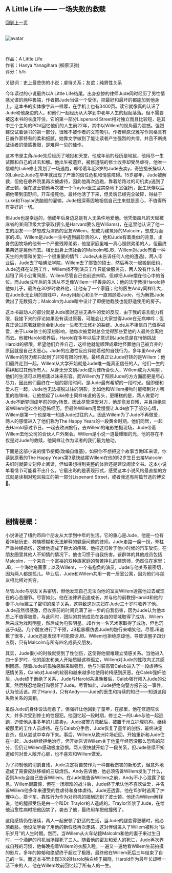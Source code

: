 ## A Little Life —— 一场失败的救赎
[回到上一页](https://boheme13.github.io/Reviews/)  &nbsp;&nbsp;
<br/>
<br/>

![avatar](https://images.squarespace-cdn.com/content/v1/60a7bb6642d7b6010698bdcc/1669290431460-W1X5ETBW21TZ0RS3VJB0/A+Little+Life+PR_Group_01.jpg)

<br>

作品：A Little Life <br>
作者：Hanya Yanagihara (柳原汉雅) <br>
评分：5/5 <br>

关键词：史上最悲伤的小说；虐待关系；友谊；纯男性关系

今年读过的小说最终以A Little Life结尾。出身悲惨的律师Jude同时经历了男性情感光谱的两种极端，作者把Jude当做一个受体，把最好和最坏的都施加到他身上。这本书的实体像字典一样厚，在手机上也有3400页。读它就像真的认识了Jude和他身边的人，和他们一起经历从大学到中老年人生的起起落落。但不需要被这本书的长度吓住，它的第一部分Lispenard Street相对独立而且比较短，是其中三个主角的POV回忆他们的人生前22年，其中以Willem的视角最为震撼。强烈建议试着读书的第一部分，很难不被作者的文笔吸引。作者柳原汉雅写作风格具有日裔作家特有的柔和细腻，她靠文字做到了能让读者产生强烈的共情，并且不断挑战读者的情感极限，是难得一见的佳作。

这本书里主角Jude先后经历了地狱和天堂，他成年前的经历是地狱，他用尽一生试图和自己的过去和解。他出生被遗弃，被修道院的修士收养却受尽虐待，他唯一信赖的Luke修士策划了一场逃跑，却带着年近8岁的Jude去卖y，奇迹擅长操纵人的Luke让Jude在早年就出现了严重的信任危机和情感障碍。15岁那年，Jude被解救，但他在收养院里再次被虐待，因此他再次逃跑，靠着给路过的司机卖y逃到了波士顿，但在波士顿他再次被一个Traylor医生监禁杂地下室强奸j，医生厌倦以后把他带到田野间，开车撞死他。最终他活了下来，但灵魂已经完全破碎，得益于Luke和Traylor洗脑般的灌输，Jude根深蒂固地相信自己生来就是恶心，不值得所有美好的一切。

但Jude也是幸运的，他成年后身边总是有人无条件地爱他。他凭借超凡的天赋被麻省的某间顶级大学录取(要么是Harvard要么是Williams)，在这里他认识了他一生的朋友——梦想成为演员的室友Willem，想成为建筑师的Malcolm，想成为画家的JB。Willem是Jude一生中遇到最珍贵的人，他和Jude有着类似的背景，出身贫困牧场的他有一个严重残障弟弟，他是家庭里唯一真心照顾弟弟的人，但最终弟弟还是离他而去。相比出身上流社会的Malcolm和JB，Willem对Jude有着一种天生的共情和关爱(一个很重要的情节：Jude从未告诉任何人他的遭遇)。两人毕业后，Jude去了哈佛法学院，Willem去了耶鲁的硕士，然后再次一起搬到纽约，Jude选择在法院工作，Willem找不到演员工作只能做服务员，两人没有什么钱一起租了间小公寓同居，Willem尽管自己也前途未明，但却把Jude摆在他心中的首位。而Jude成年后的生活从不乏像Willem一样善良的人：他的法学教授Harold待他如儿子，最终在30岁时收养他，让他有了一个家庭；他的医生Andy同样伟大，在Jude永无止境的自残中，Andy用耐心和关怀一直照顾着Jude，他为解救Jude做出了无数努力；Malcolm为Jude暗中设计了即便他截肢也能舒适使用的房子。

这本书最动人的部分就是Jude面对这些无条件的爱的反应，由于我的语言能力有限，我接下来的评论如果没有读过原著，可能会让大家觉得Jude在无病呻吟；但真正读过原著就能体会到Jude一生都无法修补的裂缝。Jude从不相信自己值得被爱，由于Luke修士的深刻影响，他每次被爱时总会觉得那些爱他的人最终会离他而去。他被Harold收养后，Harold在多年以后才意识到Jude总是在悄悄挑战Harold的极限，希望他们弃养自己，这样他就能顺理成章地怪罪他自己被弃养的原因就是自己太恶心。Jude的应激性反应伴随着他的自残行为，多年里Andy和Willem的努力都只起到了非常有限的作用。最终真正让Jude好转的是Willem：他们最终走到一起，Willem从大学开始就是Jude唯一能真正信任的人，他们一生的羁绊超过其他所有人，从身无分文到Jude成为律所合伙人，Willem成为大明星，他们的生活可以用相濡以沫来形容。而Willem为了照顾Jude的方方面面更是尽心尽力，因此他们最终在一起的那段时间，是Jude最有希望的一段时光。但即便和爱人在一起，Jude也无法摆脱过往的阴影，比如他和Willem接吻时能唱到对方嘴里的咖啡味，让他想起了Luke修士同样味道的舌头，更糟糕的是，两人做爱时Jude不断梦回成年前的卖y场景。因此尽管深爱对方，他却愈发自残，并且拒绝告诉Willem他过往的恐怖经历。但最终Willem用爱慢慢让Jude放下了部分心墙，Willem是第一个也是唯一知道Jude过往的人。因此Willem为了Jude不再做爱，两人的感情进入了他们称为The Happy Years的一段黄金时期。他们同居，一起去Harold家过节日，一起去欧洲旅行，去Willem的电影拍摄现场，Jude带着Willem去他公司的合伙人户外聚会。Willem是小说一道最耀眼的光，他的存在不仅是对Jude的救赎，他同样让作为读者的我们最为触动。

下面是这部小说的情节梗概(改编自维基)，如果你不想把这个故事当做BE来读，你读到原著的The Happy Years第3章快结尾Willem在他的52岁生日去接Malcolm夫妇时就要立刻停止阅读，但如果想得到完整的体验还是建议阅读全书。这本小说单看情节可能看不出什么，它最出彩的是表现形式，感受这本小说风格最直接的方式就是读相对短且独立的第一部分Lispenard Street，或者我还有两篇节选的博文🔗。

<br>
<br>
<br>

## 剧情梗概：

小说讲述了纽约市四个朋友从大学到中年的生活。它的重心是Jude，他是一位有着神秘历史、种族模糊和无法解释的健康问题的律师。Jude走路一瘸一拐，脊柱严重神经损伤，这给他造成了巨大的疼痛，他把这归咎于他小时候的汽车受伤。在朋友圈里其他人不知情的情况下，他也习惯于自我伤害。该群体的其他成员包括Malcolm，一个来自一个富裕的双种族家庭的苦苦挣扎的建筑师，仍然住在家里；JB，一个海地裔画家；以及Willem，一个有抱负的演员，Jude与他关系最密切，因为两人都是孤儿。毕业后，Jude和Willem共用一套一居室公寓，因为他们与朋友相比相对贫穷。

尽管Jude与朋友关系密切，但他发现自己无法向他的室友Willem透露他过去或现在的心态细节。尽管如此，他在法律界迅速成长，并与他的前教授Harold和他的妻子Julia建立了密切的亲子关系，这导致这对夫妇在Jude三十岁时收养了他。Jude虽然很感激，但收养前的时间充满了进一步的自我伤害，因为Jude认为他本质上不值得被爱。与此同时，团队的其他成员在各自的领域取得了成功，Willem后来成为戏剧明星，然后成为电影明星。JB作为一名艺术家取得了成功，但也沉迷于d品。几个朋友进行了干预，JB粗暴模仿裘Jude的跛行来嘲笑他。尽管JB道歉了很多，Jude还是发现不可能原谅JB。Willem也拒绝原谅他，导致该圈子四分五裂，只有Malcolm与所有四名成员交朋友。

其实，Jude很小的时候就受到了性创伤，这使得他很难建立情感关系。当他进入四十多岁时，他的朋友和亲人开始质疑这种孤立，Willem对Jude的性取向尤其感到困惑。随着Jude的孤独感越来越强烈，他与时装高管Caleb进入了一段虐待性感情关系，Caleb对Jude的软弱和越来越多地使用轮椅感到厌恶。在Caleb强奸他后，Jude终于断绝了关系，Jude与Harold共进晚餐后，Caleb强行闯入Jude的公寓，然后残忍地殴打和强奸了Jude。尽管如此，Jude拒绝向警方报告这一事件，认为他活该。除了Harold，只有Andy——Jude的医生和持续的知己——知道这段失败关系的真相。

虽然Jude的身体设法痊愈了，但强奸让他回到了童年，在那里，他在修道院长大，并多次受到修士的性侵犯。他回忆起一段时期，修士之一的Luke与他一起逃跑，迫使他从事多年的儿童卖y。Jude被警方救起后，被置于州立护理机构，继续被那里的工作人员虐待。在与Caleb分手后，Jude恢复了童年的创伤，最终决定自杀，但从尝试中幸存下来。事后，Willem从欧洲片场赶回，开始重新和Jude住在一起。Jude继续拒绝治疗，但开始告诉Willem关于他童年经历没那么恐怖的部分，但仍让Willem感动极度恐惧。两人很快就开始了一段关系，但Jude继续不知道如何对爱人敞开心扉，也不喜欢和Willem做爱。

为了抑制他的切割自残，Jude决定将自焚作为一种自我伤害的新形式，但意外地造成了需要皮肤移植的三级烧伤。Andy告诉他，他必须告诉Willem发生了什么，否则Andy会自己告诉Willem。在Jude能告诉Willem之前，Andy不小心泄露了信息。Willem很震惊，但在一场艰难的战斗后，Jude终于承认他不喜欢做爱，并告诉Willem他多年来遭受的性虐待和身体虐待。Jude还透露，他在15岁时逃离了护理中心，搭卡车，靠性行为作为对司机的报酬逃到了波士顿。他还向Willem解释说，他的腿部受伤是由一个叫Dr. Traylor的人造成的。Traylor监禁了Jude，在给他治愈性病时把他囚禁了，袭击了他，最终用车把他撞残了。

这段感情仍在继续，两人一起安顿了舒适的生活，当Jude的腿变得更糟时，他必须截肢。他设法学会了用他的新假肢再次走路，这对伴侣进入了Willem被称为“快乐岁月”的人生时期。然而，当Willem从火车站接Malcolm和他的妻子来过生日时，一个酒醉的司机当场撞死了三人。随着他的密友和爱人的死亡，Jude再次养成自残的习惯，他每晚抱着Willem的衣服入睡，一遍又一遍地看Willem生前拍摄的影片。多年的抑郁和绝望终于超过了极限，最终他在Willem死后三年结束了自己的一生。而这本书里出现3次的Harold独白终于揭晓，Harold作为最年长却唯一活下来的人，他在Willem坟前回忆起了所有人的一生。
